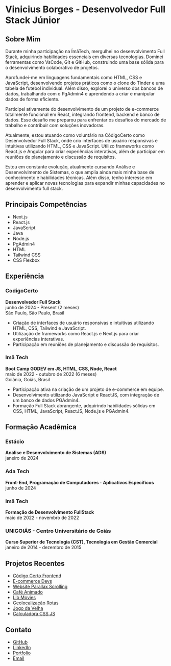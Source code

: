 # Vinicius Borges - Desenvolvedor Full Stack Júnior

## Sobre Mim

Durante minha participação na ÍmãTech, mergulhei no desenvolvimento Full Stack, adquirindo habilidades essenciais em diversas tecnologias. Dominei ferramentas como VsCode, Git e GitHub, construindo uma base sólida para o desenvolvimento colaborativo de projetos.

Aprofundei-me em linguagens fundamentais como HTML, CSS e JavaScript, desenvolvendo projetos práticos como o clone do Tinder e uma tabela de futebol individual. Além disso, explorei o universo dos bancos de dados, trabalhando com o PgAdmin4 e aprendendo a criar e manipular dados de forma eficiente.

Participei ativamente do desenvolvimento de um projeto de e-commerce totalmente funcional em React, integrando frontend, backend e banco de dados. Esse desafio me preparou para enfrentar os desafios do mercado de trabalho e contribuir com soluções inovadoras.

Atualmente, estou atuando como voluntário na CódigoCerto como Desenvolvedor Full Stack, onde crio interfaces de usuário responsivas e intuitivas utilizando HTML, CSS e JavaScript. Utilizo frameworks como React.js e Angular para criar experiências interativas, além de participar em reuniões de planejamento e discussão de requisitos.

Estou em constante evolução, atualmente cursando Análise e Desenvolvimento de Sistemas, o que amplia ainda mais minha base de conhecimento e habilidades técnicas. Além disso, tenho interesse em aprender e aplicar novas tecnologias para expandir minhas capacidades no desenvolvimento full stack.

## Principais Competências

- Next.js
- React.js
- JavaScript
- Java
- Node.js
- PgAdmin4
- HTML
- Tailwind CSS
- CSS Flexbox

## Experiência

### CodigoCerto

**Desenvolvedor Full Stack**  
junho de 2024 - Present (2 meses)  
São Paulo, São Paulo, Brasil

- Criação de interfaces de usuário responsivas e intuitivas utilizando HTML, CSS, Tailwind e JavaScript.
- Utilização de frameworks como React.js e Next.js para criar experiências interativas.
- Participação em reuniões de planejamento e discussão de requisitos.

### Imã Tech

**Boot Camp GODEV em JS, HTML, CSS, Node, React**  
maio de 2022 - outubro de 2022 (6 meses)  
Goiânia, Goiás, Brasil

- Participação ativa na criação de um projeto de e-commerce em equipe.
- Desenvolvimento utilizando JavaScript e ReactJS, com integração de um banco de dados PGAdmin4.
- Formação Full Stack abrangente, adquirindo habilidades sólidas em CSS, HTML, JavaScript, ReactJS, Node.js e PGAdmin4.

## Formação Acadêmica

### Estácio

**Análise e Desenvolvimento de Sistemas (ADS)**  
janeiro de 2024

### Ada Tech

**Front-End, Programação de Computadores - Aplicativos Específicos**  
junho de 2024

### Imã Tech

**Formação de Desenvolvimento FullStack**  
maio de 2022 - novembro de 2022

### UNIGOIÁS - Centro Universitário de Goiás

**Curso Superior de Tecnologia (CST), Tecnologia em Gestão Comercial**  
janeiro de 2014 - dezembro de 2015

## Projetos Recentes

- [Código Certo Frontend](https://codigocerto-frontend.netlify.app/)
- [E-commerce Devs](https://ecommecer-devs.netlify.app/)
- [Website Parallax Scrolling](https://websiteparallax-scrolling.netlify.app/)
- [Café Animado](https://cafeanimado.netlify.app/)
- [Lib Movies](https://lib-movies.netlify.app/)
- [Geolocalização Rotas](https://geolocalizacao-rotas.netlify.app/)
- [Jogo da Velha](https://jogoda-velhaa.netlify.app/)
- [Calculadora CSS JS](https://css-js-cal.netlify.app/)

## Contato

- [GitHub](https://github.com/ViniciusBorgesdeAraujo)
- [LinkedIn](https://www.linkedin.com/in/viniciusaraujodev)
- [Portfolio](https://portfolio-vinicius-borges.netlify.app/)
- [Email](mailto:vinnepaul@gmail.com)
